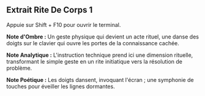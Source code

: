 ## Extrait Rite De Corps 1

Appuie sur Shift + F10 pour ouvrir le terminal.

**Note d'Ombre :** Un geste physique qui devient un acte rituel, une danse des doigts sur le clavier qui ouvre les portes de la connaissance cachée.

**Note Analytique :** L'instruction technique prend ici une dimension rituelle, transformant le simple geste en un rite initiatique vers la résolution de problème.

**Note Poétique :** Les doigts dansent, invoquant l'écran ; une symphonie de touches pour éveiller les lignes dormantes.
